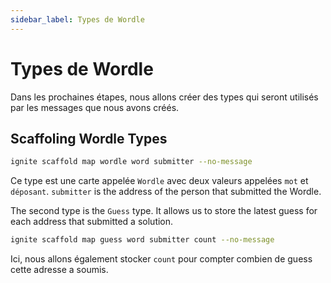 ```yaml
---
sidebar_label: Types de Wordle
---
```


# Types de Wordle

Dans les prochaines étapes, nous allons créer des types qui seront utilisés par les messages que nous avons créés.

## Scaffoling Wordle Types

```sh
ignite scaffold map wordle word submitter --no-message
```

Ce type est une carte appelée `Wordle` avec deux valeurs appelées `mot` et `déposant`. `submitter` is the address of the person that submitted the Wordle.

The second type is the `Guess` type. It allows us to store the latest guess for each address that submitted a solution.

```sh
ignite scaffold map guess word submitter count --no-message
```

Ici, nous allons également stocker `count` pour compter combien de guess cette adresse a soumis.
